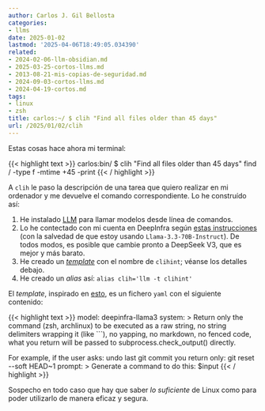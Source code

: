 ```yaml
---
author: Carlos J. Gil Bellosta
categories:
- llms
date: 2025-01-02
lastmod: '2025-04-06T18:49:05.034390'
related:
- 2024-02-06-llm-obsidian.md
- 2025-03-25-cortos-llms.md
- 2013-08-21-mis-copias-de-seguridad.md
- 2024-09-03-cortos-llms.md
- 2024-04-19-cortos.md
tags:
- linux
- zsh
title: carlos:~/ $ clih "Find all files older than 45 days"
url: /2025/01/02/clih
---
```


Estas cosas hace ahora mi terminal:

{{< highlight text >}}
carlos:bin/ $ clih "Find all files older than 45 days"
find / -type f -mtime +45 -print
{{< / highlight >}}

A `clih` le paso la descripción de una tarea que quiero realizar en mi ordenador y me devuelve el comando correspondiente. Lo he construído así:

1. He instalado [LLM](https://llm.datasette.io/en/stable/) para llamar modelos desde línea de comandos.
2. Lo he contectado con mi cuenta en DeepInfra según [estas instrucciones](https://github.com/simonw/llm/discussions/478) (con la salvedad de que estoy usando `Llama-3.3-70B-Instruct`). De todos modos, es posible que cambie pronto a DeepSeek V3, que es mejor y más barato.
3. He creado un [_template_](https://llm.datasette.io/en/stable/templates.html) con el nombre de `clihint`; véanse los detalles debajo.
4. He creado un _alias_ así: `alias clih='llm -t clihint'`

El _template_, inspirado en [esto](https://github.com/davidgasquez/dotfiles/blob/main/llm/cmd.yaml), es un fichero `yaml` con el siguiente contenido:

{{< highlight text >}}
model: deepinfra-llama3
system: >
  Return only the command (zsh, archlinux) to be executed as a raw string, no string delimiters
  wrapping it (like ```), no yapping, no markdown, no fenced code, what you return
  will be passed to subprocess.check_output() directly.

  For example, if the user asks:
    undo last git commit
  you return only:
    git reset --soft HEAD~1
prompt: >
  Generate a command to do this: $input
{{< / highlight >}}

Sospecho en todo caso que hay que saber _lo suficiente_ de Linux como para poder utilizarlo de manera eficaz y segura.